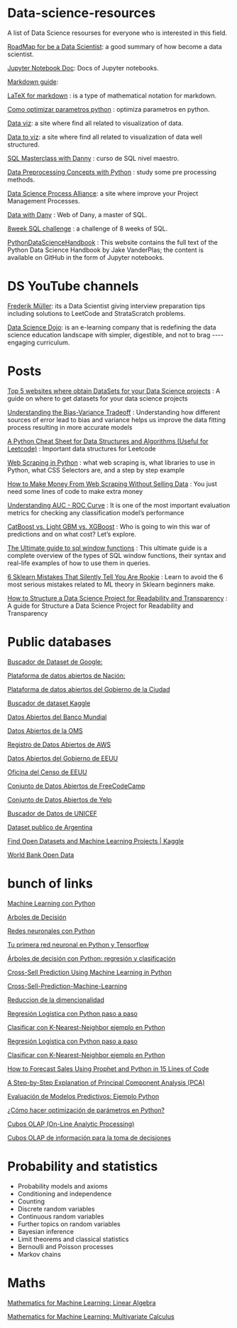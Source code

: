 # Data-science-resources
A list of Data Science resourses for everyone who is interested in this field.

[RoadMap for be a Data Scientist](https://medium.com/@shahzebali_88956/roadmap-to-data-scientist-the-ultimate-path-to-become-a-data-scientist-86ecafec4446): a good summary of how become a data scientist.

[Jupyter Notebook Doc](https://jupyter-notebook.readthedocs.io/en/stable/index.html): Docs of Jupyter notebooks.

[Markdown guide](https://colab.research.google.com/notebooks/markdown_guide.ipynb):

[LaTeX for markdown](https://en.wikibooks.org/wiki/LaTeX/Mathematics) : is a type of mathematical notation for markdown.

[Como optimizar parametros python](https://blog.escueladedatosvivos.ai/como-hacer-optimizacion-parametros-python/) : optimiza parametros en python.

[Data viz](https://datavizproject.com/): a site where find all related to visualization of data. 

[Data to viz](https://www.data-to-viz.com/): a site where find all related to visualization of data well structured. 

[SQL Masterclass with Danny](https://github.com/DataWithDanny/sql-masterclass) : curso de SQL nivel maestro.

[Data Preprocessing Concepts with Python](https://pub.towardsai.net/data-preprocessing-concepts-with-python-b93c63f14bb6) : study some pre processing methods.

[Data Science Process Alliance](https://www.datascience-pm.com/): a site where improve your Project Management Processes.

[Data with Dany](https://www.datawithdanny.com/) : Web of Dany, a master of SQL.

[8week SQL challenge](https://8weeksqlchallenge.com/) : a challenge of 8 weeks of SQL.

[PythonDataScienceHandbook](https://jakevdp.github.io/PythonDataScienceHandbook/) : This website contains the full text of the Python Data Science Handbook by Jake VanderPlas; the content is available on GitHub in the form of Jupyter notebooks.


# DS YouTube channels

[Frederik Müller](https://www.youtube.com/channel/UCuDWqzSSHgHkD0zBwrIXSNQ/videos): its a Data Scientist giving interview preparation tips including solutions to LeetCode and StrataScratch problems.

[Data Science Dojo](https://www.youtube.com/c/Datasciencedojo): is an e-learning company that is redefining the data science education landscape with simpler, digestible, and not to brag ---- engaging curriculum.

# Posts

[Top 5 websites where obtain DataSets for your Data Science projects](https://medium.com/p/a7b68e689bd0) : A guide on where to get datasets for your data science projects

[Understanding the Bias-Variance Tradeoff](http://scott.fortmann-roe.com/docs/BiasVariance.html) : Understanding how different sources of error lead to bias and variance helps us improve the data fitting process resulting in more accurate models

[A Python Cheat Sheet for Data Structures and Algorithms (Useful for Leetcode)](https://medium.com/@buildwithmalik/i-made-a-python-cheat-sheet-for-data-structures-and-algorithms-useful-for-leetcode-b304754fad9c) : Important data structures for Leetcode

[Web Scraping in Python](https://medium.com/mlearning-ai/web-scraping-in-python-cf1e506572f) : what web scraping is, what libraries to use in Python, what CSS Selectors are, and a step by step example

[How to Make Money From Web Scraping Without Selling Data](https://medium.com/swlh/how-to-make-money-from-web-scraping-without-selling-data-92c1f961b25) : You just need some lines of code to make extra money

[Understanding AUC - ROC Curve](https://towardsdatascience.com/understanding-auc-roc-curve-68b2303cc9c5) :  It is one of the most important evaluation metrics for checking any classification model’s performance

[CatBoost vs. Light GBM vs. XGBoost](https://towardsdatascience.com/catboost-vs-light-gbm-vs-xgboost-5f93620723db) : Who is going to win this war of predictions and on what cost? Let’s explore.

[The Ultimate guide to sql window functions](https://www.stratascratch.com/blog/the-ultimate-guide-to-sql-window-functions/) : This ultimate guide is a complete overview of the types of SQL window functions, their syntax and real-life examples of how to use them in queries.

[6 Sklearn Mistakes That Silently Tell You Are Rookie](https://ibexorigin.medium.com/6-sklearn-mistakes-that-silently-tell-you-are-rookie-f1fe44779a4d) : Learn to avoid the 6 most serious mistakes related to ML theory in Sklearn beginners make.

[How to Structure a Data Science Project for Readability and Transparency](https://towardsdatascience.com/how-to-structure-a-data-science-project-for-readability-and-transparency-360c6716800) : A guide for Structure a Data Science Project for Readability and Transparency

# Public databases

[Buscador de Dataset de Google:](https://datasetsearch.research.google.com/) 

[Plataforma de datos abiertos de Nación:](https://datos.gob.ar/dataset) 

[Plataforma de datos abiertos del Gobierno de la Ciudad](https://data.buenosaires.gob.ar/dataset) 

[Buscador de dataset Kaggle](https://www.kaggle.com/datasets) 

[Datos Abiertos del Banco Mundial](https://data.worldbank.org/)

[Datos Abiertos de la OMS](https://www.who.int/data)

[Registro de Datos Abiertos de AWS](https://registry.opendata.aws/)

[Datos Abiertos del Gobierno de EEUU](https://www.data.gov/)

[Oficina del Censo de EEUU](https://www.census.gov/data.html)

[Conjunto de Datos Abiertos de FreeCodeCamp](https://github.com/freeCodeCamp/open-data)

[Conjunto de Datos Abiertos de Yelp](https://www.yelp.com/dataset)

[Buscador de Datos de UNICEF](https://data.unicef.org/)

[Dataset publico de Argentina](http://datos.gob.ar)

[Find Open Datasets and Machine Learning Projects | Kaggle](https://www.kaggle.com/datasets)

[World Bank Open Data](https://data.worldbank.org/)

# bunch of links


[Machine Learning con Python](https://www.cienciadedatos.net/machine-learning-python.html)

[Arboles de Decisión](https://bookdown.org/content/2031/arboles-de-decision-parte-ii.html#ejemplo-regresion-poda)

[Redes neuronales con Python](https://www.cienciadedatos.net/documentos/py35-redes-neuronales-python.html)

[Tu primera red neuronal en Python y Tensorflow](https://www.youtube.com/watch?v=iX_on3VxZzk&t=505s)

[Árboles de decisión con Python: regresión y clasificación](https://www.cienciadedatos.net/documentos/py07_arboles_decision_python.html)

[Cross-Sell Prediction Using Machine Learning in Python](https://www.analyticsvidhya.com/blog/2021/09/cross-sell-prediction-using-machine-learning-in-python/)

[Cross-Sell-Prediction-Machine-Learning](https://github.com/dishaaagarwal/Cross-Sell-Prediction-Machine-Learning/blob/main/Cross-Sell%20Prediction.ipynb)

[Reduccion de la dimencionalidad](https://aprendeia.com/reduccion-de-la-dimensionalidad-machine-learning/)

[Regresión Logística con Python paso a paso](https://www.aprendemachinelearning.com/regresion-logistica-con-python-paso-a-paso/)

[Clasificar con K-Nearest-Neighbor ejemplo en Python](https://www.aprendemachinelearning.com/clasificar-con-k-nearest-neighbor-ejemplo-en-python/)

[Regresión Logística con Python paso a paso](https://www.aprendemachinelearning.com/regresion-logistica-con-python-paso-a-paso/)

[Clasificar con K-Nearest-Neighbor ejemplo en Python](https://www.aprendemachinelearning.com/clasificar-con-k-nearest-neighbor-ejemplo-en-python/)

[How to Forecast Sales Using Prophet and Python in 15 Lines of Code](https://online.datasciencedojo.com/course/How-to-Forecast-Sales-Using-Prophet-and-Python-in-15-Lines-of-Code)

[A Step-by-Step Explanation of Principal Component Analysis (PCA)](https://builtin.com/data-science/step-step-explanation-principal-component-analysis)

[Evaluación de Modelos Predictivos: Ejemplo Python](https://machinelearningenespanol.com/2021/01/12/evaluacion-de-modelos-predictivos/)

[¿Cómo hacer optimización de parámetros en Python?](https://blog.escueladedatosvivos.ai/como-hacer-optimizacion-parametros-python/)

[Cubos OLAP (On-Line Analytic Processing)](https://www.dataprix.com/es/blog-it/respinosamilla/cubos-olap-line-analytic-processing)

[Cubos OLAP de información para la toma de decisiones](https://www.evaluandosoftware.com/cubos-olap-informacion-la-toma-decisiones/)

# Probability and statistics
* Probability models and axioms
* Conditioning and independence
* Counting
* Discrete random variables
* Continuous random variables
* Further topics on random variables
* Bayesian inference
* Limit theorems and classical statistics
* Bernoulli and Poisson processes
* Markov chains

# Maths

[Mathematics for Machine Learning: Linear Algebra](https://www.coursera.org/learn/linear-algebra-machine-learning?specialization=mathematics-machine-learning)

[Mathematics for Machine Learning: Multivariate Calculus](https://www.coursera.org/learn/multivariate-calculus-machine-learning?specialization=mathematics-machine-learning)

